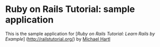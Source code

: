 # Ruby on Rails Tutorial: sample application

This is the sample application for [*Ruby on Rails Tutorial: Learn Rails by Example*] (http://railstutorial.org/)
by [Michael Hartl](http://michal-hartl.com/)